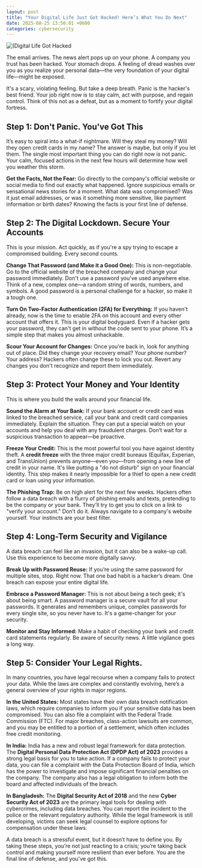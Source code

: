```yaml
---
layout: post
title: "Your Digital Life Just Got Hacked! Here’s What You Do Next"
date: 2025-08-25 13:50:01 +0600
categories: cybersecurity
---
```


![(Digital Life Got Hacked](https://souravsahapartho.github.io/website/Image/hacker-security.jpg "Cyber Security")

The email arrives. The news alert pops up on your phone. A company you trust has been hacked. Your stomach drops. A feeling of dread washes over you as you realize your personal data—the very foundation of your digital life—might be exposed.

It's a scary, violating feeling. But take a deep breath. Panic is the hacker's best friend. Your job right now is to stay calm, act with purpose, and regain control. Think of this not as a defeat, but as a moment to fortify your digital fortress.

## Step 1: Don't Panic. You've Got This
It’s easy to spiral into a what-if nightmare. Will they steal my money? Will they open credit cards in my name? The answer is maybe, but only if you let them. The single most important thing you can do right now is not panic. Your calm, focused actions in the next few hours will determine how well you weather this storm.

**Get the Facts, Not the Fear:** Go directly to the company's official website or social media to find out exactly what happened. Ignore suspicious emails or sensational news stories for a moment. What data was compromised? Was it just email addresses, or was it something more sensitive, like payment information or birth dates? Knowing the facts is your first line of defense.

## Step 2: The Digital Lockdown. Secure Your Accounts
This is your mission. Act quickly, as if you're a spy trying to escape a compromised building. Every second counts.

**Change That Password (and Make it a Good One):** This is non-negotiable. Go to the official website of the breached company and change your password immediately. Don't use a password you've used anywhere else. Think of a new, complex one—a random string of words, numbers, and symbols. A good password is a personal challenge for a hacker, so make it a tough one.

**Turn On Two-Factor Authentication (2FA) for Everything:** If you haven't already, now is the time to enable 2FA on this account and every other account that offers it. This is your digital bodyguard. Even if a hacker gets your password, they can't get in without the code sent to your phone. It’s a simple step that makes you almost unhackable.

**Scour Your Account for Changes:** Once you're back in, look for anything out of place. Did they change your recovery email? Your phone number? Your address? Hackers often change these to lock you out. Revert any changes you don't recognize and report them immediately.

## Step 3: Protect Your Money and Your Identity
This is where you build the walls around your financial life.

**Sound the Alarm at Your Bank:** If your bank account or credit card was linked to the breached service, call your bank and credit card companies immediately. Explain the situation. They can put a special watch on your accounts and help you deal with any fraudulent charges. Don’t wait for a suspicious transaction to appear—be proactive.

**Freeze Your Credit:** This is the most powerful tool you have against identity theft. A **credit freeze** with the three major credit bureaus (Equifax, Experian, and TransUnion) prevents anyone—even you—from opening a new line of credit in your name. It's like putting a "do not disturb" sign on your financial identity. This step makes it nearly impossible for a thief to open a new credit card or loan using your information.

**The Phishing Trap:** Be on high alert for the next few weeks. Hackers often follow a data breach with a flurry of phishing emails and texts, pretending to be the company or your bank. They'll try to get you to click on a link to "verify your account." Don’t do it. Always navigate to a company's website yourself. Your instincts are your best filter.

## Step 4: Long-Term Security and Vigilance
A data breach can feel like an invasion, but it can also be a wake-up call. Use this experience to become more digitally savvy.

**Break Up with Password Reuse:** If you’re using the same password for multiple sites, stop. Right now. That one bad habit is a hacker’s dream. One breach can expose your entire digital life.

**Embrace a Password Manager:** This is not about being a tech geek; it's about being smart. A password manager is a secure vault for all your passwords. It generates and remembers unique, complex passwords for every single site, so you never have to. It's a game-changer for your security.

**Monitor and Stay Informed:** Make a habit of checking your bank and credit card statements regularly. Be aware of security news. A little vigilance goes a long way.

## Step 5: Consider Your Legal Rights.
In many countries, you have legal recourse when a company fails to protect your data. While the laws are complex and constantly evolving, here’s a general overview of your rights in major regions.

**In the United States:** Most states have their own data breach notification laws, which require companies to inform you if your sensitive data has been compromised. You can also file a complaint with the Federal Trade Commission (FTC). For major breaches, class-action lawsuits are common, and you may be entitled to a portion of a settlement, which often includes free credit monitoring.

**In India:** India has a new and robust legal framework for data protection. The **Digital Personal Data Protection Act (DPDP Act) of 2023** provides a strong legal basis for you to take action. If a company fails to protect your data, you can file a complaint with the Data Protection Board of India, which has the power to investigate and impose significant financial penalties on the company. The company also has a legal obligation to inform both the board and affected individuals of the breach.

**In Bangladesh:** The **Digital Security Act of 2018** and the new **Cyber Security Act of 2023** are the primary legal tools for dealing with cybercrimes, including data breaches. You can report the incident to the police or the relevant regulatory authority. While the legal framework is still developing, victims can seek legal counsel to explore options for compensation under these laws.

A data breach is a stressful event, but it doesn’t have to define you. By taking these steps, you’re not just reacting to a crisis; you’re taking back control and making yourself more resilient than ever before. You are the final line of defense, and you've got this.

